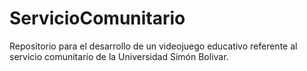 ServicioComunitario
===================

Repositorio para el desarrollo de un videojuego educativo referente al servicio comunitario de la Universidad Simón Bolivar. 
